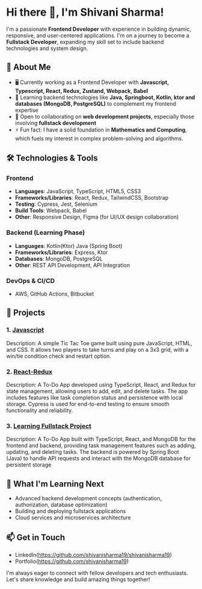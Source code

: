 # Hi there 👋, I'm Shivani Sharma!

I'm a passionate **Frontend Developer** with experience in building dynamic, responsive, and user-centered applications. I'm on a journey to become a **Fullstack Developer**, expanding my skill set to include backend technologies and system design.

## 🚀 About Me

- 🖥️ Currently working as a Frontend Developer with **Javascript, Typescript, React, Redux, Zustand, Webpack, Babel**
- 🌱 Learning backend technologies like **Java, Springboot, Kotlin, ktor and databases (MongoDB, PostgreSQL)** to complement my frontend expertise
- 💬 Open to collaborating on **web development projects**, especially those involving **fullstack development**
- ⚡ Fun fact: I have a solid foundation in **Mathematics and Computing**, which fuels my interest in complex problem-solving and algorithms.

## 🛠️ Technologies & Tools

### Frontend
- **Languages**: JavaScript, TypeScript, HTML5, CSS3
- **Frameworks/Libraries**: React, Redux, TailwindCSS, Bootstrap
- **Testing**: Cypress, Jest, Selenium
- **Build Tools**: Webpack, Babel
- **Other**: Responsive Design, Figma (for UI/UX design collaboration)

### Backend (Learning Phase)
- **Languages**: Kotlin(Ktor) Java (Spring Boot)
- **Frameworks/Libraries**: Express, Ktor
- **Databases**: MongoDB, PostgreSQL
- **Other**: REST API Development, API Integration

### DevOps & CI/CD
- AWS, GitHub Actions, Bitbucket

## 💼 Projects

### 1. [Javascript](https://github.com/shivanisharma19/tic-tac-toe)
Description: A simple Tic Tac Toe game built using pure JavaScript, HTML, and CSS. It allows two players to take turns and play on a 3x3 grid, with a win/tie condition check and restart option.

### 2. [React-Redux](https://github.com/shivanisharma19/Todo_App)
Description: A To-Do App developed using TypeScript, React, and Redux for state management, allowing users to add, edit, and delete tasks. The app includes features like task completion status and persistence with local storage. Cypress is used for end-to-end testing to ensure smooth functionality and reliability.

### 3. [Learning Fullstack Project](https://github.com/shivanisharma19/FullStackApp)
Description: A To-Do App built with TypeScript, React, and MongoDB for the frontend and backend, providing task management features such as adding, updating, and deleting tasks. The backend is powered by Spring Boot (Java) to handle API requests and interact with the MongoDB database for persistent storage

## 🌱 What I'm Learning Next

- Advanced backend development concepts (authentication, authorization, database optimization)
- Building and deploying fullstack applications
- Cloud services and microservices architecture

## 📫 Get in Touch

- LinkedIn(https://github.com/shivanisharma19/shivanisharma19)
- Portfolio(https://github.com/shivanisharma19)

I'm always eager to connect with fellow developers and tech enthusiasts. Let's share knowledge and build amazing things together!
